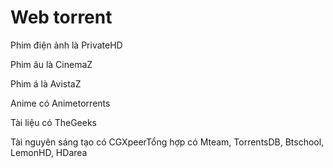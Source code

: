 # Web torrent



Phim điện ảnh là PrivateHD

Phim âu là CinemaZ

Phim á là AvistaZ

Anime có Animetorrents

Tài liệu có TheGeeks

Tài nguyên sáng tạo có CGXpeerTổng hợp có Mteam, TorrentsDB, Btschool, LemonHD, HDarea
